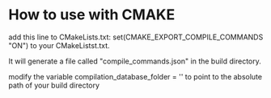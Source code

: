 How to use with CMAKE
=====================

add this line to CMakeLists.txt:
    set(CMAKE_EXPORT_COMPILE_COMMANDS "ON")
to your CMakeListst.txt.

It will generate a file called "compile\_commands.json" in the build directory.

modify the variable
    compilation_database_folder = ''
to point to the absolute path of your build directory
